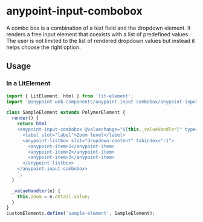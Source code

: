 # anypoint-input-combobox

A combo box is a combination of a text field and the dropdown element. It renders a free input element that coexists with a list of predefined values.
The user is not limited to the list of rendered dropdown values but instead it helps choose the right option.

## Usage

### In a LitElement

```js
import { LitElement, html } from 'lit-element';
import '@anypoint-web-components/anypoint-input-combobox/anypoint-input-combobox.js';

class SampleElement extends PolymerElement {
  render() {
    return html`
    <anypoint-input-combobox @valuechange="${this._valueHandler}" type="number" .value="{this.zoom}">
      <label slot="label">Zoom level</label>
      <anypoint-listbox slot="dropdown-content" tabindex="-1">
        <anypoint-item>1</anypoint-item>
        <anypoint-item>2</anypoint-item>
        <anypoint-item>3</anypoint-item>
      </anypoint-listbox>
    </anypoint-input-combobox>
    `;
  }

  _valueHandler(e) {
    this.zoom = e.detail.value;
  }
}
customElements.define('sample-element', SampleElement);
```
